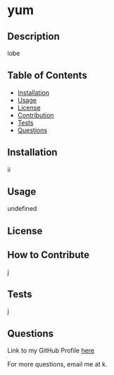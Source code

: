 # yum

  ## Description

  lobe

  ## Table of Contents

  - [Installation](#installation)
  - [Usage](#usage)
  - [License](#license)
  - [Contribution](#contribution)
  - [Tests](#tests)
  - [Questions](#questions)

  <a name="installation"></a>
  ## Installation 

  ii

  <a name="usage"></a>
  ## Usage

  undefined

  <a name="license"></a>
  ## License

  

  <a name="contribution"></a>
  ## How to Contribute

  j

  <a name="tests"></a>
  ## Tests

  j

  <a name="questions"></a>
  ## Questions

  Link to my GitHub Profile [here](https://github.com/j)

  For more questions, email me at k.
